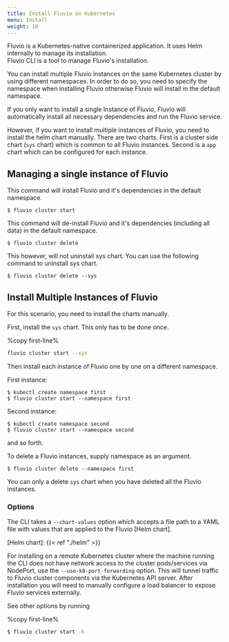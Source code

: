 ```yaml
---
title: Install Fluvio on Kubernetes
menu: Install
weight: 10
---
```


Fluvio is a Kubernetes-native containerized application.  It uses Helm internally to manage its installation.  
Fluvio CLI is a tool to manage Fluvio's installation.

You can install multiple Fluvio instances on the same Kubernetes cluster by using different namespaces.  In order to do so, you need to specify the namespace when installing Fluvio otherwise Fluvio will install in the default namespace.

If you only want to install a single Instance of Fluvio, Fluvio will automatically install all necessary dependencies and run the Fluvio service.

However, if you want to install multiple instances of Fluvio, you need to install the helm chart manually.  There are two charts. First is a cluster side chart (`sys` chart) which is common to all Fluvio instances. Second is a `app` chart which can be configured for each instance.

## Managing a single instance of Fluvio

This command will install Fluvio and it's dependencies in the default namespace.
```
$ fluvio cluster start 
```

This command will de-install Fluvio and it's dependencies (including all data) in the default namespace.

```
$ fluvio cluster delete
```

This however, will not uninstall sys chart.  You can use the following command to uninstall sys chart.
```
$ fluvio cluster delete --sys
```


## Install Multiple Instances of Fluvio

For this scenario, you need to install the charts manually. 

First, install the `sys` chart.  This only has to be done once.

%copy first-line%
```bash
fluvio cluster start --sys
```

Then install each instance of Fluvio one by one on a different namespace.  

First instance:

```
$ kubectl create namespace first
$ fluvio cluster start --namespace first
```

Second instance:
```
$ kubectl create namespace second
$ fluvio cluster start --namespace second
```

and so forth.


To delete a Fluvio instances, supply namespace as an argument.

```
$ fluvio cluster delete --namespace first
```

You can only a delete `sys` chart when you have deleted all the Fluvio instances.

### Options

The CLI takes a `--chart-values` option which accepts a file path to a YAML file with values that are applied to the Fluvio [Helm chart].

[Helm chart]: {{< ref "./helm" >}}

For installing on a remote Kubernetes cluster where the machine running the CLI does not have network access to the cluster pods/services via NodePort, use the `--use-k8-port-forwarding` option. This will tunnel traffic to Fluvio cluster components via the Kubernetes API server. After installation you will need to manually configure a load balancer to expose Fluvio services externally.

See other options by running 

%copy first-line%
```bash
$ fluvio cluster start -h
```


